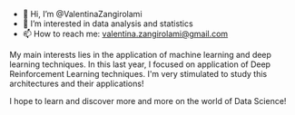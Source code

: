 - 👋 Hi, I’m @ValentinaZangirolami
- 👀 I’m interested in data analysis and statistics
- 📫 How to reach me: valentina.zangirolami@gmail.com

My main interests lies in the application of machine learning and deep learning techniques.
In this last year, I focused on application of Deep Reinforcement Learning techniques. I'm very stimulated to study this architectures and their applications!

I hope to learn and discover more and more on the world of Data Science!
<!---
ValentinaZangirolami/ValentinaZangirolami is a ✨ special ✨ repository because its `README.md` (this file) appears on your GitHub profile.
You can click the Preview link to take a look at your changes.
--->
